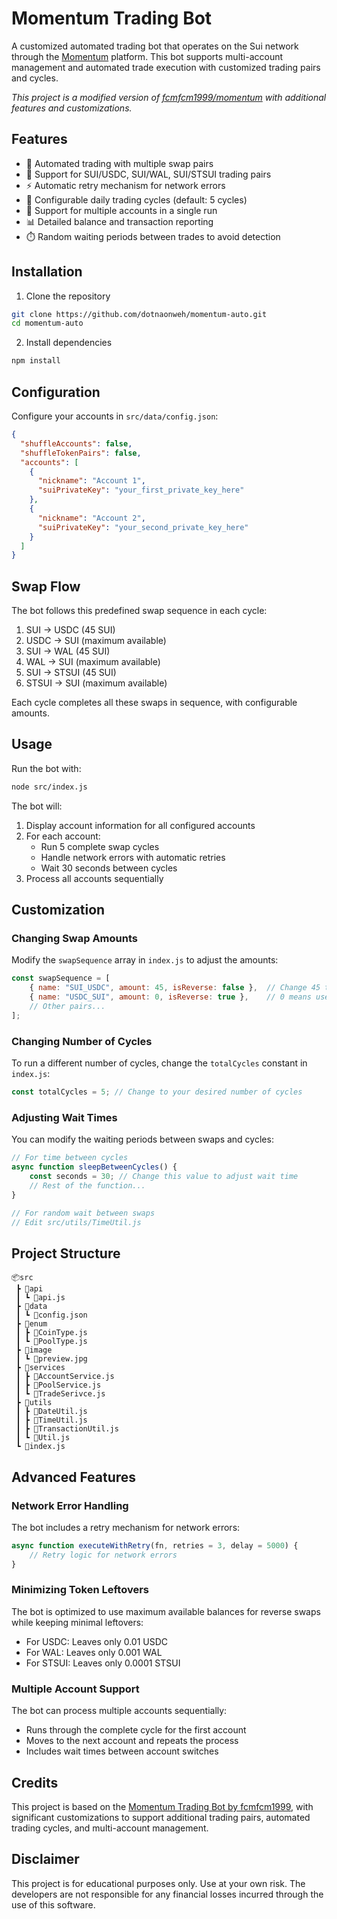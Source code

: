 # Momentum Trading Bot

A customized automated trading bot that operates on the Sui network through the [Momentum](https://app.mmt.finance/leaderboard) platform. This bot supports multi-account management and automated trade execution with customized trading pairs and cycles.

*This project is a modified version of [fcmfcm1999/momentum](https://github.com/fcmfcm1999/momentum/tree/main) with additional features and customizations.*

## Features

- 🔄 Automated trading with multiple swap pairs
- 💱 Support for SUI/USDC, SUI/WAL, SUI/STSUI trading pairs
- ⚡ Automatic retry mechanism for network errors
- 🔁 Configurable daily trading cycles (default: 5 cycles)
- 👥 Support for multiple accounts in a single run
- 📊 Detailed balance and transaction reporting
- ⏱️ Random waiting periods between trades to avoid detection

## Installation

1. Clone the repository
```bash
git clone https://github.com/dotnaonweh/momentum-auto.git
cd momentum-auto
```

2. Install dependencies
```bash
npm install
```

## Configuration

Configure your accounts in `src/data/config.json`:

```json
{
  "shuffleAccounts": false,
  "shuffleTokenPairs": false,
  "accounts": [
    {
      "nickname": "Account 1",
      "suiPrivateKey": "your_first_private_key_here"
    },
    {
      "nickname": "Account 2",
      "suiPrivateKey": "your_second_private_key_here"
    }
  ]
}
```

## Swap Flow

The bot follows this predefined swap sequence in each cycle:

1. SUI → USDC (45 SUI)
2. USDC → SUI (maximum available)
3. SUI → WAL (45 SUI)
4. WAL → SUI (maximum available)
5. SUI → STSUI (45 SUI)
6. STSUI → SUI (maximum available)

Each cycle completes all these swaps in sequence, with configurable amounts.

## Usage

Run the bot with:

```bash
node src/index.js
```

The bot will:
1. Display account information for all configured accounts
2. For each account:
   - Run 5 complete swap cycles
   - Handle network errors with automatic retries
   - Wait 30 seconds between cycles
3. Process all accounts sequentially

## Customization

### Changing Swap Amounts

Modify the `swapSequence` array in `index.js` to adjust the amounts:

```javascript
const swapSequence = [
    { name: "SUI_USDC", amount: 45, isReverse: false },  // Change 45 to your desired amount
    { name: "USDC_SUI", amount: 0, isReverse: true },    // 0 means use maximum available
    // Other pairs...
];
```

### Changing Number of Cycles

To run a different number of cycles, change the `totalCycles` constant in `index.js`:

```javascript
const totalCycles = 5; // Change to your desired number of cycles
```

### Adjusting Wait Times

You can modify the waiting periods between swaps and cycles:

```javascript
// For time between cycles
async function sleepBetweenCycles() {
    const seconds = 30; // Change this value to adjust wait time
    // Rest of the function...
}

// For random wait between swaps
// Edit src/utils/TimeUtil.js
```

## Project Structure

```
📦src
 ┣ 📂api
 ┃ ┗ 📜api.js
 ┣ 📂data
 ┃ ┗ 📜config.json
 ┣ 📂enum
 ┃ ┣ 📜CoinType.js
 ┃ ┗ 📜PoolType.js
 ┣ 📂image
 ┃ ┗ 📜preview.jpg
 ┣ 📂services
 ┃ ┣ 📜AccountService.js
 ┃ ┣ 📜PoolService.js
 ┃ ┗ 📜TradeSerivce.js
 ┣ 📂utils
 ┃ ┣ 📜DateUtil.js
 ┃ ┣ 📜TimeUtil.js
 ┃ ┣ 📜TransactionUtil.js
 ┃ ┗ 📜Util.js
 ┗ 📜index.js
```

## Advanced Features

### Network Error Handling

The bot includes a retry mechanism for network errors:

```javascript
async function executeWithRetry(fn, retries = 3, delay = 5000) {
    // Retry logic for network errors
}
```

### Minimizing Token Leftovers

The bot is optimized to use maximum available balances for reverse swaps while keeping minimal leftovers:

- For USDC: Leaves only 0.01 USDC
- For WAL: Leaves only 0.001 WAL
- For STSUI: Leaves only 0.0001 STSUI

### Multiple Account Support

The bot can process multiple accounts sequentially:
- Runs through the complete cycle for the first account
- Moves to the next account and repeats the process
- Includes wait times between account switches

## Credits

This project is based on the [Momentum Trading Bot by fcmfcm1999](https://github.com/fcmfcm1999/momentum/tree/main), with significant customizations to support additional trading pairs, automated trading cycles, and multi-account management.

## Disclaimer

This project is for educational purposes only. Use at your own risk. The developers are not responsible for any financial losses incurred through the use of this software.
